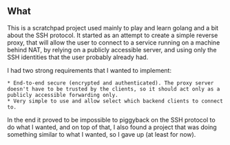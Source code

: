 ## What
This is a scratchpad project used mainly to play and learn golang and a bit about the SSH protocol.
It started as an attempt to create a simple reverse proxy, that will allow the user to connect
to a service running on a machine behind NAT, by relying on a publicly accessible server, and using only the SSH identities that the user probably already had.

I had two strong requirements that I wanted to implement:

    * End-to-end secure (encrypted and authenticated). The proxy server doesn't have to be trusted by the clients, so it should act only as a publicly accessible forwarding only.
    * Very simple to use and allow select which backend clients to connect to.

In the end it proved to be impossible to piggyback on the SSH protocol to do what I wanted, and on top of that, I also found a project that was doing something similar to what I wanted, so I gave up (at least for now).